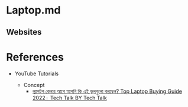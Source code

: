 # Laptop.md

## Websites

# References

* YouTube Tutorials

  * Concept
    * [ল্যাপটপ কেনার আগে আপনি কি এই ভুলগুলো করছেন? Top Laptop Buying Guide 2022। Tech Talk BY Tech Talk](https://www.youtube.com/watch?v=2mm6F3cQ7kw)

